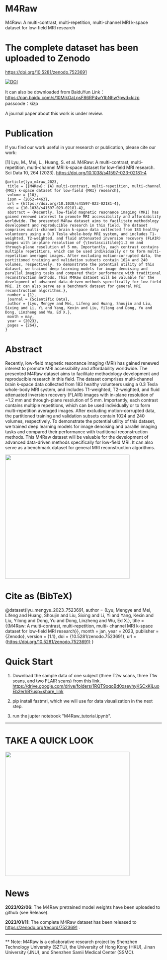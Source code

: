 # M4Raw
M4Raw: A multi-contrast, multi-repetition, multi-channel MRI k-space dataset for low-field MRI research

# The complete dataset has been uploaded to Zenodo
https://doi.org/10.5281/zenodo.7523691

[![DOI](https://zenodo.org/badge/DOI/10.5281/zenodo.7523691.svg)](https://doi.org/10.5281/zenodo.7523691)

It can also be downloaded from BaiduYun
Link：https://pan.baidu.com/s/10MikOaLpsF86RP4wYIbNhw?pwd=kizp 
passcode：kizp

A journal paper about this work is under review.
# Publication
If you find our work useful in your research or publication, please cite our work:

[1] Lyu, M., Mei, L., Huang, S. et al. M4Raw: A multi-contrast, multi-repetition, multi-channel MRI k-space dataset for low-field MRI research. Sci Data 10, 264 (2023). https://doi.org/10.1038/s41597-023-02181-4
```
@article{lyu_m4raw_2023,
 title = {{M4Raw}: {A} multi-contrast, multi-repetition, multi-channel {MRI} k-space dataset for low-field {MRI} research},
 volume = {10},
 issn = {2052-4463},
 url = {https://doi.org/10.1038/s41597-023-02181-4},
 doi = {10.1038/s41597-023-02181-4},
 abstract = {Recently, low-field magnetic resonance imaging (MRI) has gained renewed interest to promote MRI accessibility and affordability worldwide. The presented M4Raw dataset aims to facilitate methodology development and reproducible research in this field. The dataset comprises multi-channel brain k-space data collected from 183 healthy volunteers using a 0.3 Tesla whole-body MRI system, and includes T1-weighted, T2-weighted, and fluid attenuated inversion recovery (FLAIR) images with in-plane resolution of {\textasciitilde}1.2 mm and through-plane resolution of 5 mm. Importantly, each contrast contains multiple repetitions, which can be used individually or to form multi-repetition averaged images. After excluding motion-corrupted data, the partitioned training and validation subsets contain 1024 and 240 volumes, respectively. To demonstrate the potential utility of this dataset, we trained deep learning models for image denoising and parallel imaging tasks and compared their performance with traditional reconstruction methods. This M4Raw dataset will be valuable for the development of advanced data-driven methods specifically for low-field MRI. It can also serve as a benchmark dataset for general MRI reconstruction algorithms.},
 number = {1},
 journal = {Scientific Data},
 author = {Lyu, Mengye and Mei, Lifeng and Huang, Shoujin and Liu, Sixing and Li, Yi and Yang, Kexin and Liu, Yilong and Dong, Yu and Dong, Linzheng and Wu, Ed X.},
 month = may,
 year = {2023},
 pages = {264},
}
```
# Abstract
Recently, low-field magnetic resonance imaging (MRI) has gained renewed interest to promote MRI accessibility and affordability worldwide. The presented M4Raw dataset aims to facilitate methodology development and reproducible research in this field. The dataset comprises multi-channel brain k-space data collected from 183 healthy volunteers using a 0.3 Tesla whole-body MRI system, and includes T1-weighted, T2-weighted, and fluid attenuated inversion recovery (FLAIR) images with in-plane resolution of ~1.2 mm and through-plane resolution of 5 mm. Importantly, each contrast contains multiple repetitions, which can be used individually or to form multi-repetition averaged images. After excluding motion-corrupted data, the partitioned training and validation subsets contain 1024 and 240 volumes, respectively. To demonstrate the potential utility of this dataset, we trained deep learning models for image denoising and parallel imaging tasks and compared their performance with traditional reconstruction methods. This M4Raw dataset will be valuable for the development of advanced data-driven methods specifically for low-field MRI. It can also serve as a benchmark dataset for general MRI reconstruction algorithms.

<img src="https://user-images.githubusercontent.com/10205514/218274571-a69e84ef-6b02-46fc-9457-68b0cda0d96b.png" height="400" />

# Cite as (BibTeX)
@dataset{lyu_mengye_2023_7523691,
  author       = {Lyu, Mengye and
                  Mei, Lifeng and
                  Huang, Shoujin and
                  Liu, Sixing and
                  Li, Yi and
                  Yang, Kexin and
                  Liu, Yilong and
                  Dong, Yu and
                  Dong, Linzheng and
                  Wu, Ed X.},
  title        = {{M4Raw: A multi-contrast, multi-repetition, multi- 
                   channel MRI k-space dataset for low-field MRI
                   research}},
  month        = jan,
  year         = 2023,
  publisher    = {Zenodo},
  version      = {1.1},
  doi          = {10.5281/zenodo.7523691},
  url          = {https://doi.org/10.5281/zenodo.7523691}
}
# Quick Start
1. Download the sample data of one subject (three T2w scans, three T1w scans, and two FLAIR scans) from this link.
https://drive.google.com/drive/folders/1RQT9oqoBd0xsevhyKSCxKiLuoEb2erhB?usp=share_link

2. pip install fastmri, which we will use for data visualization in the next step.

3. run the jupter notebook "M4Raw_tutorial.ipynb".


_________________

# TAKE A QUICK LOOK
<img src="https://user-images.githubusercontent.com/10205514/211978406-a4fc010e-b3f9-4d65-bf97-ec2abc8db725.png" height="400" />


# News

**2023/02/06**: The M4Raw pretrained model weights have been uploaded to github (see Release).

**2023/01/11**: The complete M4Raw dataset has been released to https://zenodo.org/record/7523691 .

_________________

** Note: M4Raw is a collaborative research project by Shenzhen Technology University (SZTU), the University of Hong Kong (HKU), Jinan University (JNU), and Shenzhen Samii Medical Center (SSMC).
